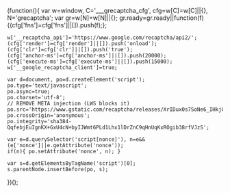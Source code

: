 (function(){
    var w=window, C='___grecaptcha_cfg', cfg=w[C]=w[C]||{}, N='grecaptcha';
    var gr=w[N]=w[N]||{};
    gr.ready=gr.ready||function(f){(cfg['fns']=cfg['fns']||[]).push(f);};

    w['__recaptcha_api']='https://www.google.com/recaptcha/api2/';
    (cfg['render']=cfg['render']||[]).push('onload');
    (cfg['clr']=cfg['clr']||[]).push('true');
    (cfg['anchor-ms']=cfg['anchor-ms']||[]).push(20000);
    (cfg['execute-ms']=cfg['execute-ms']||[]).push(15000);
    w['__google_recaptcha_client']=true;

    var d=document, po=d.createElement('script');
    po.type='text/javascript';
    po.async=true;
    po.charset='utf-8';
    // REMOVE META injection (LWS blocks it)
    po.src='https://www.gstatic.com/recaptcha/releases/XrIDux0s7SoNe6_IHkjGC92W/recaptcha__en.js';
    po.crossOrigin='anonymous';
    po.integrity='sha384-QqfebjEuIgnKX+GxU4cN+byIJWmt6PLd1Lhx1lDrZnC9qHnUqKxROgib38rfVJzS';

    var e=d.querySelector('script[nonce]'), n=e&&(e['nonce']||e.getAttribute('nonce'));
    if(n){ po.setAttribute('nonce', n); }

    var s=d.getElementsByTagName('script')[0];
    s.parentNode.insertBefore(po, s);
})();
